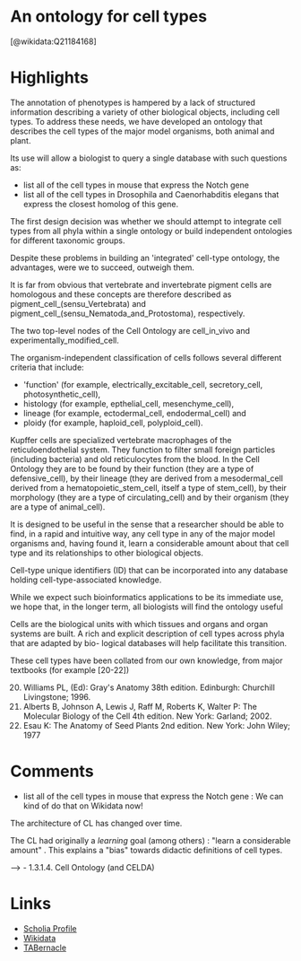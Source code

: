 
An ontology for cell types
==========================
  
  [@wikidata:Q21184168]  

# Highlights

The annotation of  phenotypes is hampered by a lack of structured information describing a variety of other biological objects, including cell types.
To address these needs, we have developed an ontology that describes the cell types of the major model organisms, both animal and plant.

Its use will allow a biologist to query a single database with such questions as:
- list all of the cell types in mouse that express the Notch gene 
- list all of the cell types in Drosophila and Caenorhabditis elegans that express the closest homolog of this gene.

The first design decision was whether we should attempt to integrate cell types from all phyla within a single ontology or build independent ontologies for different taxonomic groups.

Despite these problems in building an 'integrated' cell-type ontology, the advantages, were we to succeed, outweigh them.

It is far from obvious that vertebrate and invertebrate pigment cells are homologous and these concepts are therefore described as pigment_cell_(sensu_Vertebrata) and pigment_cell_(sensu_Nematoda_and_Protostoma), respectively.

The two top-level nodes of the Cell Ontology are cell_in_vivo and experimentally_modified_cell.

The organism-independent classification of cells follows several different criteria that include:
- 'function' (for example, electrically_excitable_cell, secretory_cell, photosynthetic_cell), 
- histology (for example, epthelial_cell, mesenchyme_cell), 
- lineage (for example, ectodermal_cell, endodermal_cell) and 
- ploidy (for example, haploid_cell, polyploid_cell).

Kupffer cells are specialized vertebrate macrophages of the reticuloendothelial system. They function to filter small foreign particles (including bacteria) and old reticulocytes from the blood. In the Cell Ontology they are to be found by their function (they are a type of defensive_cell), by their lineage (they are derived from a mesodermal_cell derived from a hematopoietic_stem_cell, itself a type of stem_cell), by their morphology (they are a type of circulating_cell) and by their organism (they are a type of animal_cell).

It is designed to be useful in the sense that a researcher should be able to find, in a rapid and intuitive way, any cell type in any of the major model organisms and, having found it, learn a considerable amount about that cell type and its relationships to other biological objects.

Cell-type unique identifiers (ID) that can be incorporated into any database holding cell-type-associated knowledge.

While we expect such bioinformatics applications to be its immediate use, we hope that, in the longer term, all biologists will find the ontology useful

Cells are the biological units with which tissues and organs and organ systems are built. A rich and explicit description of cell types across phyla that are adapted by bio- logical databases will help facilitate this transition.

These cell types have been collated from our own knowledge, from major textbooks (for example [20-22])

20. Williams PL, (Ed): Gray's Anatomy 38th edition. Edinburgh: Churchill Livingstone; 1996.
21. Alberts B, Johnson A, Lewis J, Raff M, Roberts K, Walter P: The Molecular Biology of the Cell 4th edition. New York: Garland; 2002.
22. Esau K: The Anatomy of Seed Plants 2nd edition. New York: John Wiley; 1977


# Comments

- list all of the cell types in mouse that express the Notch gene : We can kind of do that on Wikidata now!


The architecture of CL has changed over time. 

The CL had originally a _learning_ goal (among others) : "learn a considerable amount" . This explains a "bias" towards didactic definitions of cell types. 

--> - 1.3.1.4. Cell Ontology (and CELDA)


# Links
  
 * [Scholia Profile](https://scholia.toolforge.org/work/Q21184168)  
 * [Wikidata](https://www.wikidata.org/wiki/Q21184168)  
 * [TABernacle](https://tabernacle.toolforge.org/?#/tab/manual/Q21184168/P921%3BP4510)  
